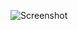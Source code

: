 ![Screenshot](https://raw.githubusercontent.com/Cryakl/Ultimate-RAT-Collection/refs/heads/main/SmallNetRat/Small-Net%20RAT%20v1.0/Screenshot.png)
